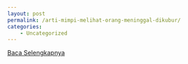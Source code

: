 ```yaml
---
layout: post
permalink: /arti-mimpi-melihat-orang-meninggal-dikubur/
categories:
    - Uncategorized
---
```


[Baca Selengkapnya](/05)